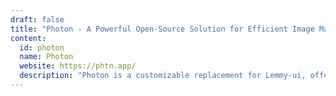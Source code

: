 ```yaml
---
draft: false
title: "Photon - A Powerful Open-Source Solution for Efficient Image Management"
content:
  id: photon
  name: Photon
  website: https://phtn.app/
  description: "Photon is a customizable replacement for Lemmy-ui, offering an improved design, more features, and full integration with the Fediverse for creating decentralized discussion platforms."
---
```

